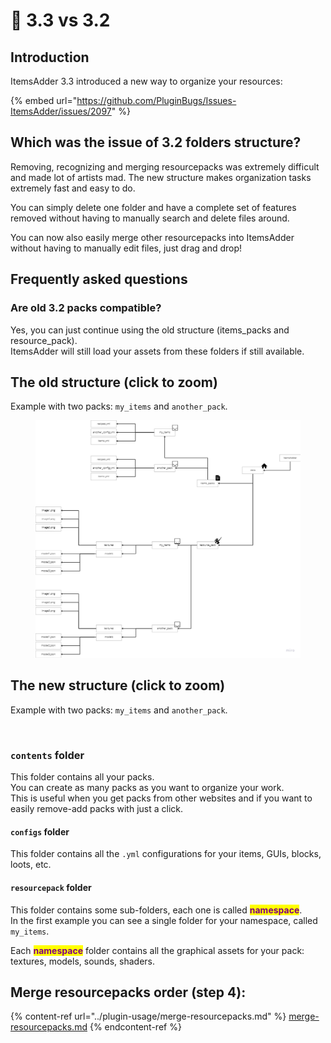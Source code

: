 # 🗿 3.3 vs 3.2

## Introduction

ItemsAdder 3.3 introduced a new way to organize your resources:

{% embed url="https://github.com/PluginBugs/Issues-ItemsAdder/issues/2097" %}

## Which was the issue of 3.2 folders structure?

Removing, recognizing and merging resourcepacks was extremely difficult and made lot of artists mad. The new structure makes organization tasks extremely fast and easy to do.

You can simply delete one folder and have a complete set of features removed without having to manually search and delete files around.

You can now also easily merge other resourcepacks into ItemsAdder without having to manually edit files, just drag and drop!

## Frequently asked questions

### Are old 3.2 packs compatible?

Yes, you can just continue using the old structure (items\_packs and resource\_pack).\
ItemsAdder will still load your assets from these folders if still available.

## The old structure (click to zoom)

Example with two packs: `my_items` and `another_pack`.

<figure><img src="../.gitbook/assets/image (3) (1) (1).png" alt=""><figcaption></figcaption></figure>

## The new structure (click to zoom)

Example with two packs: `my_items` and `another_pack`.

<figure><img src="../.gitbook/assets/image (2) (1) (2).png" alt=""><figcaption></figcaption></figure>

### `contents` folder

This folder contains all your packs. \
You can create as many packs as you want to organize your work.\
This is useful when you get packs from other websites and if you want to easily remove-add packs with just a click.

#### `configs` folder

This folder contains all the `.yml` configurations for your items, GUIs, blocks, loots, etc.

#### `resourcepack` folder

This folder contains some sub-folders, each one is called <mark style="color:purple;">**namespace**</mark>.\
In the first example you can see a single folder for your namespace, called `my_items`.

Each <mark style="color:purple;">**namespace**</mark> folder contains all the graphical assets for your pack: textures, models, sounds, shaders.

## Merge resourcepacks order (step 4):

{% content-ref url="../plugin-usage/merge-resourcepacks.md" %}
[merge-resourcepacks.md](../plugin-usage/merge-resourcepacks.md)
{% endcontent-ref %}
